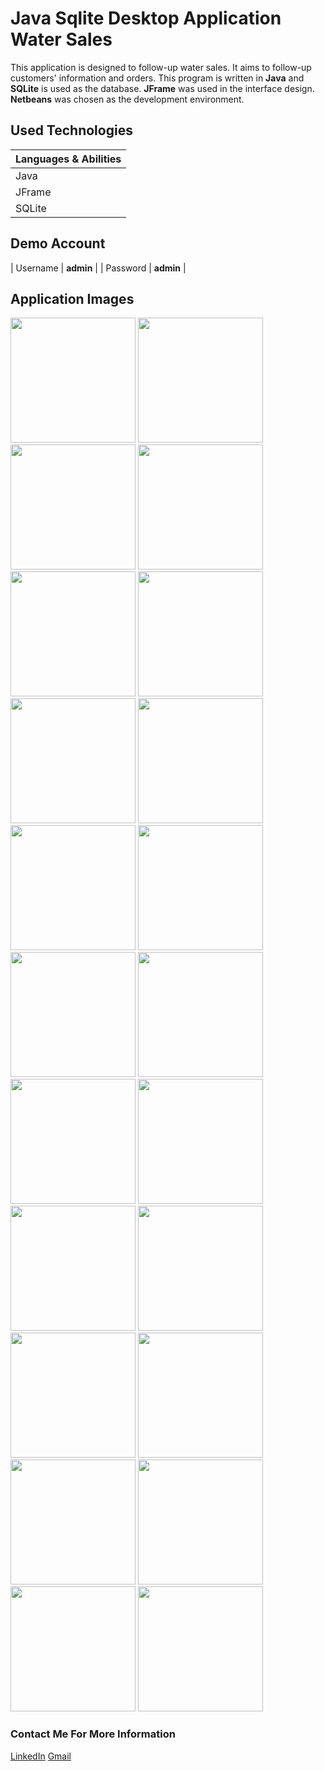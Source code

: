 # Java Sqlite Desktop Application Water Sales

This application is designed to follow-up water sales. It aims to follow-up customers' information and orders. This program is written in **Java** and **SQLite** is used as the database. **JFrame** was used in the interface design. **Netbeans** was chosen as the development environment.


## Used Technologies

| Languages & Abilities |
|-----------------------|
|        Java           |
|       JFrame          |
|       SQLite          |

## Demo Account
| Username | **admin** |
| Password | **admin** |

## Application Images
<p>
<a href="https://github.com/mertdumanlicse/Java-Sqlite-Desktop-Application-Water-Sales/blob/main/images/1.jpg" target="_blank">
<img src="https://github.com/mertdumanlicse/Java-Sqlite-Desktop-Application-Water-Sales/blob/main/images/1.jpg" width="200" style="max-width:100%;"></a>
  
  <a href="https://github.com/mertdumanlicse/Java-Sqlite-Desktop-Application-Water-Sales/blob/main/images/2.jpg" target="_blank">
<img src="https://github.com/mertdumanlicse/Java-Sqlite-Desktop-Application-Water-Sales/blob/main/images/2.jpg" width="200" style="max-width:100%;"></a>
  
  <a href="https://github.com/mertdumanlicse/Java-Sqlite-Desktop-Application-Water-Sales/blob/main/images/3.jpg" target="_blank">
<img src="https://github.com/mertdumanlicse/Java-Sqlite-Desktop-Application-Water-Sales/blob/main/images/3.jpg" width="200" style="max-width:100%;"></a>
  
  <a href="https://github.com/mertdumanlicse/Java-Sqlite-Desktop-Application-Water-Sales/blob/main/images/4.jpg" target="_blank">
<img src="https://github.com/mertdumanlicse/Java-Sqlite-Desktop-Application-Water-Sales/blob/main/images/4.jpg" width="200" style="max-width:100%;"></a>
  
  <a href="https://github.com/mertdumanlicse/Java-Sqlite-Desktop-Application-Water-Sales/blob/main/images/5.jpg" target="_blank">
<img src="https://github.com/mertdumanlicse/Java-Sqlite-Desktop-Application-Water-Sales/blob/main/images/5.jpg" width="200" style="max-width:100%;"></a>
  
  <a href="https://github.com/mertdumanlicse/Java-Sqlite-Desktop-Application-Water-Sales/blob/main/images/6.jpg" target="_blank">
<img src="https://github.com/mertdumanlicse/Java-Sqlite-Desktop-Application-Water-Sales/blob/main/images/6.jpg" width="200" style="max-width:100%;"></a>
  
  <a href="https://github.com/mertdumanlicse/Java-Sqlite-Desktop-Application-Water-Sales/blob/main/images/7.jpg" target="_blank">
<img src="https://github.com/mertdumanlicse/Java-Sqlite-Desktop-Application-Water-Sales/blob/main/images/7.jpg" width="200" style="max-width:100%;"></a>
  
  <a href="https://github.com/mertdumanlicse/Java-Sqlite-Desktop-Application-Water-Sales/blob/main/images/8.jpg" target="_blank">
<img src="https://github.com/mertdumanlicse/Java-Sqlite-Desktop-Application-Water-Sales/blob/main/images/8.jpg" width="200" style="max-width:100%;"></a>
  
  <a href="https://github.com/mertdumanlicse/Java-Sqlite-Desktop-Application-Water-Sales/blob/main/images/9.jpg" target="_blank">
<img src="https://github.com/mertdumanlicse/Java-Sqlite-Desktop-Application-Water-Sales/blob/main/images/9.jpg" width="200" style="max-width:100%;"></a>
  
  <a href="https://github.com/mertdumanlicse/Java-Sqlite-Desktop-Application-Water-Sales/blob/main/images/10.jpg" target="_blank">
<img src="https://github.com/mertdumanlicse/Java-Sqlite-Desktop-Application-Water-Sales/blob/main/images/10.jpg" width="200" style="max-width:100%;"></a>
  
  <a href="https://github.com/mertdumanlicse/Java-Sqlite-Desktop-Application-Water-Sales/blob/main/images/11.jpg" target="_blank">
<img src="https://github.com/mertdumanlicse/Java-Sqlite-Desktop-Application-Water-Sales/blob/main/images/11.jpg" width="200" style="max-width:100%;"></a>
  
  <a href="https://github.com/mertdumanlicse/Java-Sqlite-Desktop-Application-Water-Sales/blob/main/images/12.jpg" target="_blank">
<img src="https://github.com/mertdumanlicse/Java-Sqlite-Desktop-Application-Water-Sales/blob/main/images/12.jpg" width="200" style="max-width:100%;"></a>
  
  <a href="https://github.com/mertdumanlicse/Java-Sqlite-Desktop-Application-Water-Sales/blob/main/images/13.jpg" target="_blank">
<img src="https://github.com/mertdumanlicse/Java-Sqlite-Desktop-Application-Water-Sales/blob/main/images/13.jpg" width="200" style="max-width:100%;"></a>
  
  <a href="https://github.com/mertdumanlicse/Java-Sqlite-Desktop-Application-Water-Sales/blob/main/images/14.jpg" target="_blank">
<img src="https://github.com/mertdumanlicse/Java-Sqlite-Desktop-Application-Water-Sales/blob/main/images/14.jpg" width="200" style="max-width:100%;"></a>
  
  <a href="https://github.com/mertdumanlicse/Java-Sqlite-Desktop-Application-Water-Sales/blob/main/images/15.jpg" target="_blank">
<img src="https://github.com/mertdumanlicse/Java-Sqlite-Desktop-Application-Water-Sales/blob/main/images/15.jpg" width="200" style="max-width:100%;"></a>
  
  <a href="https://github.com/mertdumanlicse/Java-Sqlite-Desktop-Application-Water-Sales/blob/main/images/16.jpg" target="_blank">
<img src="https://github.com/mertdumanlicse/Java-Sqlite-Desktop-Application-Water-Sales/blob/main/images/16.jpg" width="200" style="max-width:100%;"></a>
  
  <a href="https://github.com/mertdumanlicse/Java-Sqlite-Desktop-Application-Water-Sales/blob/main/images/17.jpg" target="_blank">
<img src="https://github.com/mertdumanlicse/Java-Sqlite-Desktop-Application-Water-Sales/blob/main/images/17.jpg" width="200" style="max-width:100%;"></a>
  
  <a href="https://github.com/mertdumanlicse/Java-Sqlite-Desktop-Application-Water-Sales/blob/main/images/18.jpg" target="_blank">
<img src="https://github.com/mertdumanlicse/Java-Sqlite-Desktop-Application-Water-Sales/blob/main/images/18.jpg" width="200" style="max-width:100%;"></a>
  
  <a href="https://github.com/mertdumanlicse/Java-Sqlite-Desktop-Application-Water-Sales/blob/main/images/19.jpg" target="_blank">
<img src="https://github.com/mertdumanlicse/Java-Sqlite-Desktop-Application-Water-Sales/blob/main/images/19.jpg" width="200" style="max-width:100%;"></a>
  
  <a href="https://github.com/mertdumanlicse/Java-Sqlite-Desktop-Application-Water-Sales/blob/main/images/20.jpg" target="_blank">
<img src="https://github.com/mertdumanlicse/Java-Sqlite-Desktop-Application-Water-Sales/blob/main/images/20.jpg" width="200" style="max-width:100%;"></a>
  
  <a href="https://github.com/mertdumanlicse/Java-Sqlite-Desktop-Application-Water-Sales/blob/main/images/21.jpg" target="_blank">
<img src="https://github.com/mertdumanlicse/Java-Sqlite-Desktop-Application-Water-Sales/blob/main/images/21.jpg" width="200" style="max-width:100%;"></a>
  
  <a href="https://github.com/mertdumanlicse/Java-Sqlite-Desktop-Application-Water-Sales/blob/main/images/22.jpg" target="_blank">
<img src="https://github.com/mertdumanlicse/Java-Sqlite-Desktop-Application-Water-Sales/blob/main/images/22.jpg" width="200" style="max-width:100%;"></a>
  
  </p>
    
### Contact Me For More Information  

<a href="https://www.linkedin.com/in/mertdumanli" target="_blank">LinkedIn</a>
<a href="mailto:mertdumanli.cse@gmail.com" target="_blank">Gmail</a>
